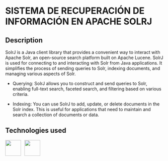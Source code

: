 # SISTEMA DE RECUPERACIÓN DE INFORMACIÓN EN APACHE SOLRJ

## Description

SolrJ is a Java client library that provides a convenient way to interact with Apache Solr, an open-source search platform built on Apache Lucene. SolrJ is used for connecting to and interacting with Solr from Java applications. It simplifies the process of sending queries to Solr, indexing documents, and managing various aspects of Solr.

- Querying: SolrJ allows you to construct and send queries to Solr, enabling full-text search, faceted search, and filtering based on various criteria.

- Indexing: You can use SolrJ to add, update, or delete documents in the Solr index. This is useful for applications that need to maintain and search a collection of documents or data.


## Technologies used

<p float="left">
<a href="https://solr.apache.org/" style="margin-right: 0.5em;"><img src="https://media.licdn.com/dms/image/C4E12AQFgYTjytN0CoQ/article-cover_image-shrink_600_2000/0/1613574628975?e=2147483647&v=beta&t=wQ5PG4Tsn2Ctdf4nvJlTEC2W0GB8L00B5eAWLaktNyA" height="50"></a>
<a href="https://maven.apache.org/what-is-maven.html" style="margin-right: 0.5em;"><img src="https://www.yoprogramo.com/wp-content/uploads/2019/06/maven-java-logo.png" height="50"></a>

